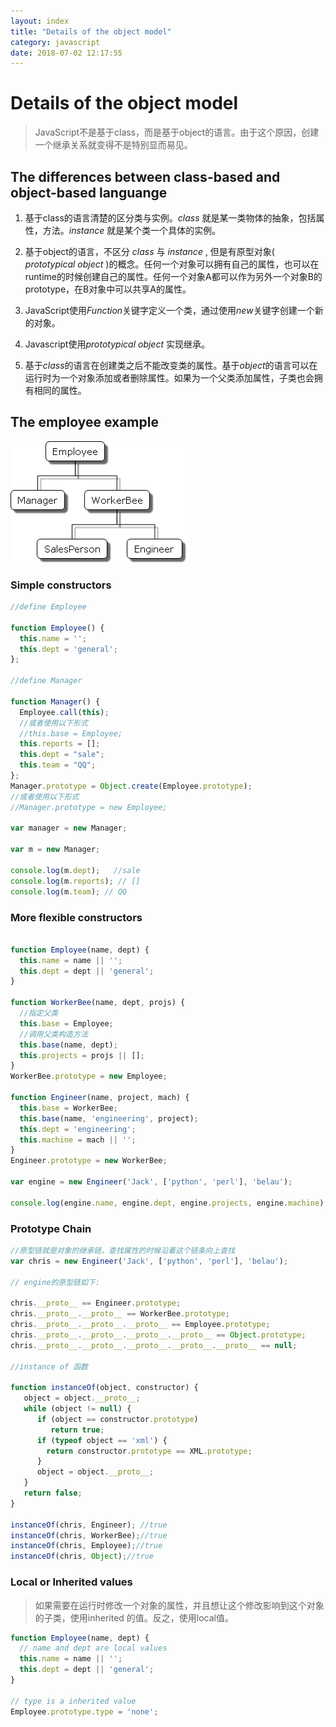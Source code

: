 ```yaml
---
layout: index
title: "Details of the object model"
category: javascript
date: 2018-07-02 12:17:55
---
```


# Details of the object model  

> JavaScript不是基于class，而是基于object的语言。由于这个原因，创建一个继承关系就变得不是特别显而易见。  

## The differences between class-based and object-based languange

1. 基于class的语言清楚的区分类与实例。*class* 就是某一类物体的抽象，包括属性，方法。*instance* 就是某个类一个具体的实例。

2. 基于object的语言，不区分 *class* 与 *instance* , 但是有原型对象( *prototypical object* )的概念。任何一个对象可以拥有自己的属性，也可以在runtime的时候创建自己的属性。任何一个对象A都可以作为另外一个对象B的prototype，在B对象中可以共享A的属性。  

3. JavaScript使用*Function*关键字定义一个类，通过使用*new*关键字创建一个新的对象。

4. Javascript使用*prototypical object* 实现继承。

5. 基于*class*的语言在创建类之后不能改变类的属性。基于*object*的语言可以在运行时为一个对象添加或者删除属性。如果为一个父类添加属性，子类也会拥有相同的属性。

## The employee example

![image](./images/js/objectmodel-01.png)  

### Simple constructors

```javascript
//define Employee

function Employee() {
  this.name = '';
  this.dept = 'general';
};

//define Manager

function Manager() {
  Employee.call(this);
  //或者使用以下形式
  //this.base = Employee;
  this.reports = [];
  this.dept = "sale";
  this.team = "QQ";
};
Manager.prototype = Object.create(Employee.prototype);
//或者使用以下形式
//Manager.prototype = new Employee;

var manager = new Manager;

var m = new Manager;

console.log(m.dept);   //sale
console.log(m.reports); // []
console.log(m.team); // QQ

```

### More flexible constructors

```javascript

function Employee(name, dept) {
  this.name = name || '';
  this.dept = dept || 'general';
}

function WorkerBee(name, dept, projs) {
  //指定父类
  this.base = Employee;
  //调用父类构造方法
  this.base(name, dept);
  this.projects = projs || [];
}
WorkerBee.prototype = new Employee;

function Engineer(name, project, mach) {
  this.base = WorkerBee;
  this.base(name, 'engineering', project);
  this.dept = 'engineering';
  this.machine = mach || '';
}
Engineer.prototype = new WorkerBee;

var engine = new Engineer('Jack', ['python', 'perl'], 'belau');

console.log(engine.name, engine.dept, engine.projects, engine.machine); //Jack engineering [ 'python', 'perl' ] belau

```

### Prototype Chain

```javascript
//原型链就是对象的继承链，查找属性的时候沿着这个链条向上查找
var chris = new Engineer('Jack', ['python', 'perl'], 'belau');

// engine的原型链如下:

chris.__proto__ == Engineer.prototype;
chris.__proto__.__proto__ == WorkerBee.prototype;
chris.__proto__.__proto__.__proto__ == Employee.prototype;
chris.__proto__.__proto__.__proto__.__proto__ == Object.prototype;
chris.__proto__.__proto__.__proto__.__proto__.__proto__ == null;

//instance of 函数

function instanceOf(object, constructor) {
   object = object.__proto__;
   while (object != null) {
      if (object == constructor.prototype)
         return true;
      if (typeof object == 'xml') {
        return constructor.prototype == XML.prototype;
      }
      object = object.__proto__;
   }
   return false;
}

instanceOf(chris, Engineer); //true
instanceOf(chris, WorkerBee);//true
instanceOf(chris, Employee);//true
instanceOf(chris, Object);//true

```

### Local or Inherited values  

> 如果需要在运行时修改一个对象的属性，并且想让这个修改影响到这个对象的子类，使用inherited 的值。反之，使用local值。

```javascript
function Employee(name, dept) {
  // name and dept are local values
  this.name = name || '';
  this.dept = dept || 'general';
}

// type is a inherited value
Employee.prototype.type = 'none';

```






